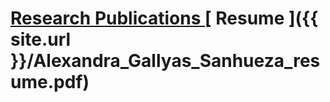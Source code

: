 # [Research ](./research.md) [ Publications ](./publications.md) [ Resume ]({{ site.url }}/Alexandra_Gallyas_Sanhueza_resume.pdf)
